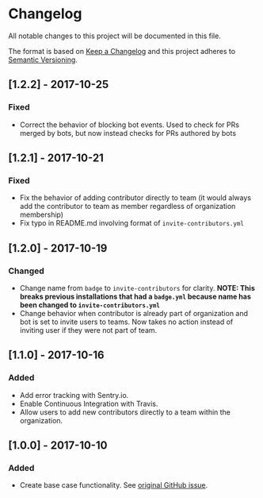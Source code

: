 # Changelog
All notable changes to this project will be documented in this file.

The format is based on [Keep a Changelog](http://keepachangelog.com/en/1.0.0/)
and this project adheres to [Semantic Versioning](http://semver.org/spec/v2.0.0.html).

## [1.2.2] - 2017-10-25
### Fixed
- Correct the behavior of blocking bot events. Used to check for PRs merged by bots, but now instead checks for PRs authored by bots

## [1.2.1] - 2017-10-21
### Fixed
- Fix the behavior of adding contributor directly to team (it would always add the contributor to team as member regardless of organization membership)
- Fix typo in README.md involving format of `invite-contributors.yml`

## [1.2.0] - 2017-10-19
### Changed
- Change name from `badge` to `invite-contributors` for clarity. **NOTE: This breaks previous installations that had a `badge.yml` because name has been changed to `invite-contributors.yml`**
- Change behavior when contributor is already part of organization and bot is set to invite users to teams. Now takes no action instead of inviting user if they were not part of team.

## [1.1.0] - 2017-10-16
### Added
- Add error tracking with Sentry.io.
- Enable Continuous Integration with Travis.
- Allow users to add new contributors directly to a team within the organization.

## [1.0.0] - 2017-10-10
### Added
- Create base case functionality. See [original GitHub issue](https://github.com/reactiveui/ReactiveUI/issues/1501).